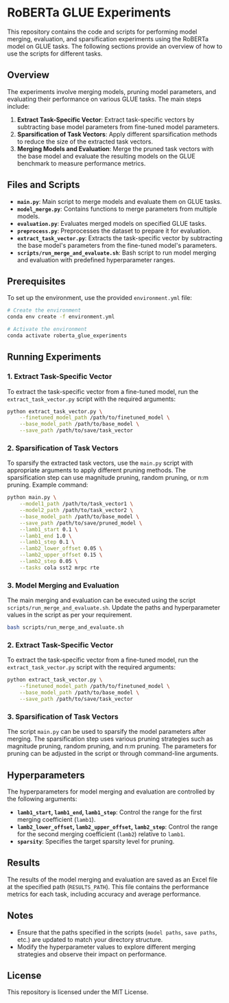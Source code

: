 # RoBERTa GLUE Experiments

This repository contains the code and scripts for performing model merging, evaluation, and sparsification experiments using the RoBERTa model on GLUE tasks. The following sections provide an overview of how to use the scripts for different tasks.

## Overview

The experiments involve merging models, pruning model parameters, and evaluating their performance on various GLUE tasks. The main steps include:

1. **Extract Task-Specific Vector**: Extract task-specific vectors by subtracting base model parameters from fine-tuned model parameters.
2. **Sparsification of Task Vectors**: Apply different sparsification methods to reduce the size of the extracted task vectors.
3. **Merging Models and Evaluation**: Merge the pruned task vectors with the base model and evaluate the resulting models on the GLUE benchmark to measure performance metrics.

## Files and Scripts

- **`main.py`**: Main script to merge models and evaluate them on GLUE tasks.
- **`model_merge.py`**: Contains functions to merge parameters from multiple models.
- **`evaluation.py`**: Evaluates merged models on specified GLUE tasks.
- **`preprocess.py`**: Preprocesses the dataset to prepare it for evaluation.
- **`extract_task_vector.py`**: Extracts the task-specific vector by subtracting the base model's parameters from the fine-tuned model's parameters.
- **`scripts/run_merge_and_evaluate.sh`**: Bash script to run model merging and evaluation with predefined hyperparameter ranges.

## Prerequisites

To set up the environment, use the provided `environment.yml` file:

```bash
# Create the environment
conda env create -f environment.yml

# Activate the environment
conda activate roberta_glue_experiments
```

## Running Experiments

### 1. Extract Task-Specific Vector

To extract the task-specific vector from a fine-tuned model, run the `extract_task_vector.py` script with the required arguments:

```bash
python extract_task_vector.py \
    --finetuned_model_path /path/to/finetuned_model \
    --base_model_path /path/to/base_model \
    --save_path /path/to/save/task_vector
```

### 2. Sparsification of Task Vectors

To sparsify the extracted task vectors, use the `main.py` script with appropriate arguments to apply different pruning methods. The sparsification step can use magnitude pruning, random pruning, or n:m pruning. Example command:

```bash
python main.py \
    --model1_path /path/to/task_vector1 \
    --model2_path /path/to/task_vector2 \
    --base_model_path /path/to/base_model \
    --save_path /path/to/save/pruned_model \
    --lamb1_start 0.1 \
    --lamb1_end 1.0 \
    --lamb1_step 0.1 \
    --lamb2_lower_offset 0.05 \
    --lamb2_upper_offset 0.15 \
    --lamb2_step 0.05 \
    --tasks cola sst2 mrpc rte
```

### 3. Model Merging and Evaluation

The main merging and evaluation can be executed using the script `scripts/run_merge_and_evaluate.sh`. Update the paths and hyperparameter values in the script as per your requirement.

```bash
bash scripts/run_merge_and_evaluate.sh
```

### 2. Extract Task-Specific Vector

To extract the task-specific vector from a fine-tuned model, run the `extract_task_vector.py` script with the required arguments:

```bash
python extract_task_vector.py \
    --finetuned_model_path /path/to/finetuned_model \
    --base_model_path /path/to/base_model \
    --save_path /path/to/save/task_vector
```

### 3. Sparsification of Task Vectors

The script `main.py` can be used to sparsify the model parameters after merging. The sparsification step uses various pruning strategies such as magnitude pruning, random pruning, and n:m pruning. The parameters for pruning can be adjusted in the script or through command-line arguments.

## Hyperparameters

The hyperparameters for model merging and evaluation are controlled by the following arguments:

- **`lamb1_start`, `lamb1_end`, `lamb1_step`**: Control the range for the first merging coefficient (`lamb1`).
- **`lamb2_lower_offset`, `lamb2_upper_offset`, `lamb2_step`**: Control the range for the second merging coefficient (`lamb2`) relative to `lamb1`.
- **`sparsity`**: Specifies the target sparsity level for pruning.

## Results

The results of the model merging and evaluation are saved as an Excel file at the specified path (`RESULTS_PATH`). This file contains the performance metrics for each task, including accuracy and average performance.

## Notes

- Ensure that the paths specified in the scripts (`model paths`, `save paths`, etc.) are updated to match your directory structure.
- Modify the hyperparameter values to explore different merging strategies and observe their impact on performance.

## License

This repository is licensed under the MIT License.

